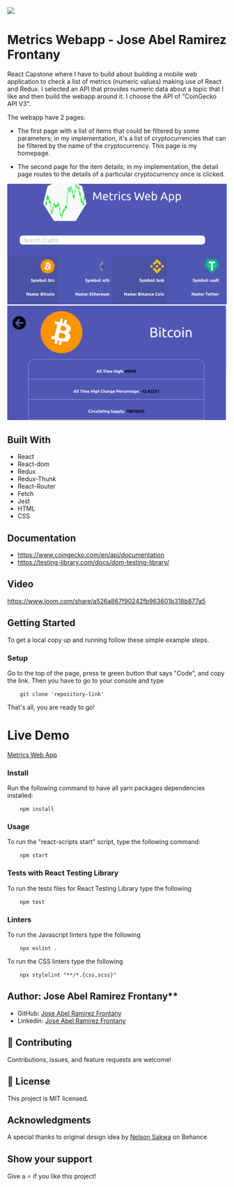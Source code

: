 ![](https://img.shields.io/badge/Microverse-blueviolet)

# Metrics Webapp - Jose Abel Ramirez Frontany

React Capstone where I have to build about building a mobile web application to check a list of metrics (numeric values) making use of React and Redux. I selected an API that provides numeric data about a topic that I like and then build the webapp around it. I choose the API of "CoinGecko API V3".

The webapp have 2 pages:

- The first page with a list of items that could be filtered by some parameters; in my implementation, it's a list of cryptocurrencies that can be filtered by the name of the cryptocurrency. This page is my homepage.

- The second page for the item details; in my implementation, the detail page routes to the details of a particular cryptocurrency once is clicked.

![screenshot](./app_screenshot.png)
![screenshot](./app_screenshot2.png)

## Built With

- React
- React-dom
- Redux
- Redux-Thunk
- React-Router
- Fetch
- Jest
- HTML
- CSS

## Documentation

- https://www.coingecko.com/en/api/documentation
- https://testing-library.com/docs/dom-testing-library/

## Video

https://www.loom.com/share/a526a867f90242fb963601b318b877a5

## Getting Started

To get a local copy up and running follow these simple example steps.

### Setup

Go to the top of the page, press te green button that says "Code", and copy the link. Then you have to go to your console and type

```
    git clone 'repository-link'
```

That's all, you are ready to go!

# Live Demo

[Metrics Web App](https://jose-abel-metrics-webapp.netlify.app/)

### Install

Run the following command to have all yarn packages dependencies installed:

```
    npm install
```

### Usage

To run the "react-scripts start" script, type the following command:

```
    npm start
```

### Tests with React Testing Library

To run the tests files for React Testing Library type the following

```
    npm test
```

### Linters

To run the Javascript linters type the following

```
    npx eslint .
```

To run the CSS linters type the following

```
    npx stylelint "**/*.{css,scss}"
```

## Author: Jose Abel Ramirez Frontany\*\*

- GitHub: [Jose Abel Ramirez Frontany](https://github.com/jose-Abel)
- Linkedin: [Jose Abel Ramirez Frontany](www.linkedin.com/in/joseabelramirezfrontany)

## 🤝 Contributing

Contributions, issues, and feature requests are welcome!

## 📝 License

This project is MIT licensed.

## Acknowledgments

A special thanks to original design idea by [Nelson Sakwa](<https://www.behance.net/gallery/31579789/Ballhead-App-(Free-PSDs)>) on Behance.

## Show your support

Give a ⭐️ if you like this project!
